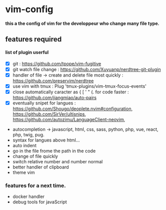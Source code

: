 # vim-config

**this a the config of vim for the developpeur who change many file type.**

## features required

#### list of plugin userful
  - [x] git :
  https://github.com/tpope/vim-fugitive
  - [x] git watch file change :
  https://github.com/Xuyuanp/nerdtree-git-plugin
  - [x] handler of file -> create and delete file most quickly :
    https://github.com/preservim/nerdtree
  - [x] use vim with tmux : Plug 'tmux-plugins/vim-tmux-focus-events'
  - [x] close automatically caracter as { [ ' " (. for code faster : https://github.com/jiangmiao/auto-pairs
  - [x] eventually snipet for langues : 
    https://github.com/Shougo/deoplete.nvim#configuration,
    https://github.com/SirVer/ultisnips,
    https://github.com/autozimu/LanguageClient-neovim,
  - autocompletion -> javascript, html, css, sass, python, php, vue, react, php, twig, pug.
  - syntax for langues above html...
  - auto indent
  - go in the file frome the path in the code
  - change of file quickly
  - switch relative number and number normal
  - better handler of clipboard
  - theme vim

### features for a next time.

  - docker handler
  - debug tools for javaScript
